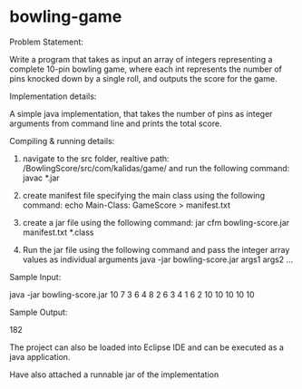 # bowling-game

Problem Statement:

Write a program that takes as input an array of integers representing a complete 10-pin bowling game, 
where each int represents the number of pins knocked down by a single roll, and outputs the score for the game.

Implementation details:

A simple java implementation, that takes the number of pins as integer arguments from command line and 
prints the total score.

Compiling & running details:

  1. navigate to the src folder, realtive path: /BowlingScore/src/com/kalidas/game/ and run the following command:
               javac *.jar

  2. create manifest file specifying the main class using the following command:
               echo Main-Class: GameScore > manifest.txt
   
  3. create a jar file using the following command:
                jar cfm bowling-score.jar manifest.txt *.class 
 
  4. Run the jar file using the following command and pass the integer array values as individual arguments
                java -jar bowling-score.jar args1 args2 ...
                    
					
					
Sample Input:

java -jar bowling-score.jar 10 7 3 6 4 8 2 6 3 4 1 6 2 10 10 10 10 10

Sample Output:

182
  

The project can also be loaded into Eclipse IDE and can be executed as a java application.

Have also attached a runnable jar of the implementation
